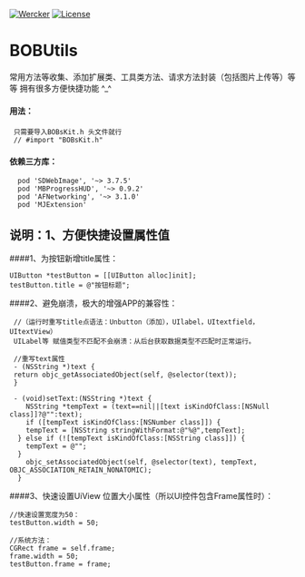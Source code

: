 [![Wercker](https://img.shields.io/wercker/ci/wercker/docs.svg?maxAge=2592000)]()
[![License](https://img.shields.io/github/license/bang590/JSPatch.svg?style=flat)](https://github.com/bang590/JSPatch/blob/master/LICENSE)


# BOBUtils
常用方法等收集、添加扩展类、工具类方法、请求方法封装（包括图片上传等）等等 拥有很多方便快捷功能 ^_^

#### 用法：
 
     只需要导入BOBsKit.h 头文件就行
     // #import "BOBsKit.h"

#### 依赖三方库：

      pod 'SDWebImage', '~> 3.7.5'
      pod 'MBProgressHUD', '~> 0.9.2'
      pod 'AFNetworking', '~> 3.1.0'
      pod 'MJExtension' 

## 说明：1、方便快捷设置属性值

####1、为按钮新增title属性：

    
    UIButton *testButton = [[UIButton alloc]init];
    testButton.title = @"按钮标题";
    

####2、避免崩溃，极大的增强APP的兼容性：


     //（运行时重写title点语法：Unbutton（添加），UIlabel，UItextfield，UItextView）
     UILabel等 赋值类型不匹配不会崩溃：从后台获取数据类型不匹配时正常运行。

     //重写text属性
     - (NSString *)text {
     return objc_getAssociatedObject(self, @selector(text));
     }

     - (void)setText:(NSString *)text {
        NSString *tempText = (text==nil||[text isKindOfClass:[NSNull class]]?@"":text);
        if ([tempText isKindOfClass:[NSNumber class]]) {
        tempText = [NSString stringWithFormat:@"%@",tempText];
      } else if (![tempText isKindOfClass:[NSString class]]) {
        tempText = @"";
      }
        objc_setAssociatedObject(self, @selector(text), tempText, OBJC_ASSOCIATION_RETAIN_NONATOMIC);
      }


####3、快速设置UiView 位置大小属性（所以UI控件包含Frame属性时）：

    //快速设置宽度为50：
    testButton.width = 50;

    //系统方法：
    CGRect frame = self.frame;
    frame.width = 50;
    testButton.frame = frame;

